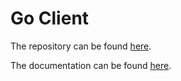 # Go Client

The repository can be found [here](https://github.com/AntidoteDB/antidote-go-client).

The documentation can be found [here](https://github.com/AntidoteDB/antidote-go-client#antidote-go-client-library).